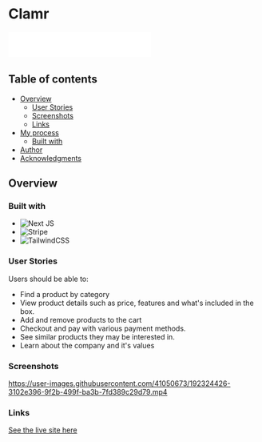 # Clamr

![Audiophile](./github/logo.png)

## Table of contents

- [Overview](#overview)
  - [User Stories](#user-stories)
  - [Screenshots](#screenshots)
  - [Links](#links)
- [My process](#my-process)
  - [Built with](#built-with)
- [Author](#author)
- [Acknowledgments](#acknowledgments)

## Overview

### Built with

- ![Next JS](https://img.shields.io/badge/Next-black?style=for-the-badge&logo=next.js&logoColor=white)
- ![Stripe](https://img.shields.io/badge/Stripe-626CD9?style=for-the-badge&logo=Stripe&logoColor=white)
- ![TailwindCSS](https://img.shields.io/badge/tailwindcss-%2338B2AC.svg?style=for-the-badge&logo=tailwind-css&logoColor=white)

### User Stories

Users should be able to:

- Find a product by category
- View product details such as price, features and what's included in the box.
- Add and remove products to the cart
- Checkout and pay with various payment methods.
- See similar products they may be interested in.
- Learn about the company and it's values

### Screenshots

https://user-images.githubusercontent.com/41050673/192324426-3102e396-9f2b-499f-ba3b-7fd389c29d79.mp4

### Links

[See the live site here](https://clamr.netlify.app/)
